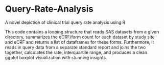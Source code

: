 # Query-Rate-Analysis
A novel depiction of clinical trial query rate analysis using R

This code contains a looping structure that reads SAS datasets from a given directory, summarizes the eCRF/form count for each dataset
by study site and eCRF and returns a list of dataframes for these forms. Furthermore, it reads in query data from a separate standard 
report and joins the two together, calculates the rate, interquartile range, and produces a clean ggplot boxplot visualization with stunning
insights.
